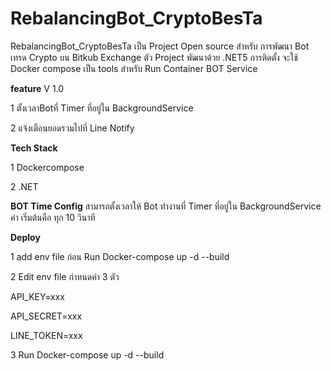 # RebalancingBot_CryptoBesTa
RebalancingBot_CryptoBesTa เป็น Project Open source สำหรับ การพัฒนา Bot เทรด Crypto บน Bitkub Exchange ตัว Project พัฒนาด้วย .NET5 การติดตั้ง จะใช้ Docker compose เป็น tools สำหรับ Run Container BOT Service

**feature**
V 1.0

1 ตั้งเวลาBotที่ Timer ที่อยู่ใน BackgroundService 

2 แจ้งเตือนยอดรวมไปที่ Line Notify

**Tech Stack**

1 Dockercompose

2 .NET

**BOT Time Config**
สามารถตั้งเวลาให้ Bot ทำงานที่ Timer 
ที่อยู่ใน BackgroundService 
ค่า เริ่มต้นคือ ทุก 10 วินาที


**Deploy**

1 add env file ก่อน Run Docker-compose up -d --build

2 Edit  env file กำหนดค่า 3 ตัว

API_KEY=xxx

API_SECRET=xxx

LINE_TOKEN=xxx

3 Run Docker-compose up -d --build



